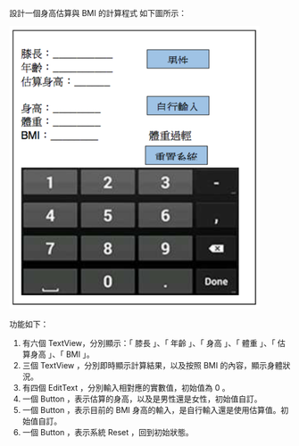 設計一個身高估算與 BMI 的計算程式
如下圖所示：

![image](https://github.com/veryjimmy/android_lab2/blob/master/example.png)

功能如下：
1. 有六個 TextView，分別顯示：「 膝長 」、「 年齡 」、「 身高 」、「 體重 」、「 估算身高 」、「 BMI 」。
2. 三個 TextView ，分別即時顯示計算結果，以及按照 BMI 的內容，顯示身體狀況。
3. 有四個 EditText ，分別輸入相對應的實數值，初始值為 0 。
4. 一個 Button ，表示估算的身高，以及是男性還是女性，初始值自訂。
5. 一個 Button ，表示目前的 BMI 身高的輸入，是自行輸入還是使用估算值。初始值自訂。
6. 一個 Button ，表示系統 Reset ，回到初始狀態。
